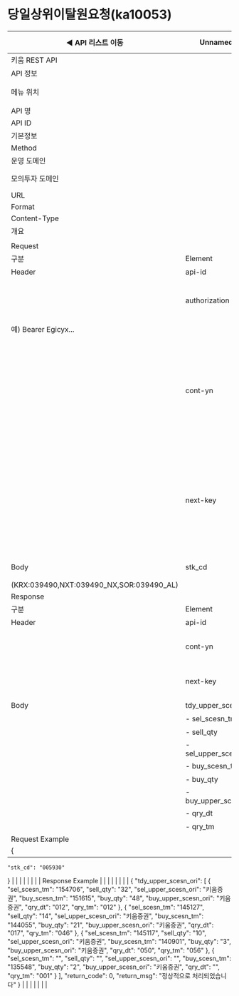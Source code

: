 # 당일상위이탈원요청(ka10053)

| ◀ API 리스트 이동 | Unnamed: 1 | Unnamed: 2 | Unnamed: 3 | Unnamed: 4 | Unnamed: 5 | Unnamed: 6 |
| --- | --- | --- | --- | --- | --- | --- |
| 키움 REST API |  |  |  |  |  |  |
| API 정보 |  |  |  |  |  |  |
| 메뉴 위치 |  | 국내주식 > 순위정보 > 당일상위이탈원요청(ka10053) |  |  |  |  |
| API 명 |  | 당일상위이탈원요청 |  |  |  |  |
| API ID |  | ka10053 |  |  |  |  |
| 기본정보 |  |  |  |  |  |  |
| Method |  | POST |  |  |  |  |
| 운영 도메인 |  | https://api.kiwoom.com |  |  |  |  |
| 모의투자 도메인 |  | https://mockapi.kiwoom.com(KRX만 지원가능) |  |  |  |  |
| URL |  | /api/dostk/rkinfo |  |  |  |  |
| Format |  | JSON |  |  |  |  |
| Content-Type |  | application/json;charset=UTF-8 |  |  |  |  |
| 개요 |  |  |  |  |  |  |
|  |  |  |  |  |  |  |
| Request |  |  |  |  |  |  |
| 구분 | Element | 한글명 | Type | Required | Length | Description |
| Header | api-id | TR명 | String | Y | 10 |  |
|  | authorization | 접근토큰 | String | Y | 1000 | 토큰 지정시 토큰타입("Bearer") 붙혀서 호출 
 예) Bearer Egicyx... |
|  | cont-yn | 연속조회여부 | String | N | 1 | 응답 Header의 연속조회여부값이 Y일 경우 다음데이터 요청시 응답 Header의 cont-yn값 세팅 |
|  | next-key | 연속조회키 | String | N | 50 | 응답 Header의 연속조회여부값이 Y일 경우 다음데이터 요청시 응답 Header의 next-key값 세팅 |
| Body | stk_cd | 종목코드 | String | Y | 6 | 거래소별 종목코드
(KRX:039490,NXT:039490_NX,SOR:039490_AL) |
| Response |  |  |  |  |  |  |
| 구분 | Element | 한글명 | Type | Required | Length | Description |
| Header | api-id | TR명 | String | Y | 10 |  |
|  | cont-yn | 연속조회여부 | String | N | 1 | 다음 데이터가 있을시 Y값 전달 |
|  | next-key | 연속조회키 | String | N | 50 | 다음 데이터가 있을시 다음 키값 전달 |
| Body | tdy_upper_scesn_ori | 당일상위이탈원 | LIST | N |  |  |
|  | - sel_scesn_tm | 매도이탈시간 | String | N | 20 |  |
|  | - sell_qty | 매도수량 | String | N | 20 |  |
|  | - sel_upper_scesn_ori | 매도상위이탈원 | String | N | 20 |  |
|  | - buy_scesn_tm | 매수이탈시간 | String | N | 20 |  |
|  | - buy_qty | 매수수량 | String | N | 20 |  |
|  | - buy_upper_scesn_ori | 매수상위이탈원 | String | N | 20 |  |
|  | - qry_dt | 조회일자 | String | N | 20 |  |
|  | - qry_tm | 조회시간 | String | N | 20 |  |
| Request Example |  |  |  |  |  |  |
| {
    "stk_cd": "005930"
} |  |  |  |  |  |  |
| Response Example |  |  |  |  |  |  |
| {
    "tdy_upper_scesn_ori": [
        {
            "sel_scesn_tm": "154706",
            "sell_qty": "32",
            "sel_upper_scesn_ori": "키움증권",
            "buy_scesn_tm": "151615",
            "buy_qty": "48",
            "buy_upper_scesn_ori": "키움증권",
            "qry_dt": "012",
            "qry_tm": "012"
        },
        {
            "sel_scesn_tm": "145127",
            "sell_qty": "14",
            "sel_upper_scesn_ori": "키움증권",
            "buy_scesn_tm": "144055",
            "buy_qty": "21",
            "buy_upper_scesn_ori": "키움증권",
            "qry_dt": "017",
            "qry_tm": "046"
        },
        {
            "sel_scesn_tm": "145117",
            "sell_qty": "10",
            "sel_upper_scesn_ori": "키움증권",
            "buy_scesn_tm": "140901",
            "buy_qty": "3",
            "buy_upper_scesn_ori": "키움증권",
            "qry_dt": "050",
            "qry_tm": "056"
        },
        {
            "sel_scesn_tm": "",
            "sell_qty": "",
            "sel_upper_scesn_ori": "",
            "buy_scesn_tm": "135548",
            "buy_qty": "2",
            "buy_upper_scesn_ori": "키움증권",
            "qry_dt": "",
            "qry_tm": "001"
        }
    ],
    "return_code": 0,
    "return_msg": "정상적으로 처리되었습니다"
} |  |  |  |  |  |  |
